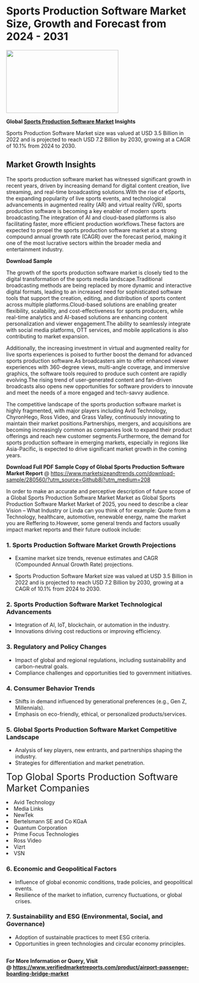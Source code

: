 <H1>Sports Production Software Market Size, Growth and Forecast from 2024 - 2031</H1><img class="aligncenter size-medium wp-image-584254" src="https://thirdeyenews.in/wp-content/uploads/2024/09/Global-Market-Research-300x168.jpeg" alt="" width="300" height="168" /><p><strong>Global&nbsp;<a href="https://www.marketsizeandtrends.com/download-sample/280560/?utm_source=Github8j?utm_medium=208">Sports Production Software Market</a> Insights</strong></p><p>Sports Production Software Market size was valued at USD 3.5 Billion in 2022 and is projected to reach USD 7.2 Billion by 2030, growing at a CAGR of 10.1% from 2024 to 2030.</p><p><h2>Market Growth Insights</h2> <p>The sports production software market has witnessed significant growth in recent years, driven by increasing demand for digital content creation, live streaming, and real-time broadcasting solutions.With the rise of eSports, the expanding popularity of live sports events, and technological advancements in augmented reality (AR) and virtual reality (VR), sports production software is becoming a key enabler of modern sports broadcasting.The integration of AI and cloud-based platforms is also facilitating faster, more efficient production workflows.These factors are expected to propel the sports production software market at a strong compound annual growth rate (CAGR) over the forecast period, making it one of the most lucrative sectors within the broader media and entertainment industry.</p> <p><strong>Download Sample</strong></p> <p>The growth of the sports production software market is closely tied to the digital transformation of the sports media landscape.Traditional broadcasting methods are being replaced by more dynamic and interactive digital formats, leading to an increased need for sophisticated software tools that support the creation, editing, and distribution of sports content across multiple platforms.Cloud-based solutions are enabling greater flexibility, scalability, and cost-effectiveness for sports producers, while real-time analytics and AI-based solutions are enhancing content personalization and viewer engagement.The ability to seamlessly integrate with social media platforms, OTT services, and mobile applications is also contributing to market expansion.</p> <p>Additionally, the increasing investment in virtual and augmented reality for live sports experiences is poised to further boost the demand for advanced sports production software.As broadcasters aim to offer enhanced viewer experiences with 360-degree views, multi-angle coverage, and immersive graphics, the software tools required to produce such content are rapidly evolving.The rising trend of user-generated content and fan-driven broadcasts also opens new opportunities for software providers to innovate and meet the needs of a more engaged and tech-savvy audience.</p> <p>The competitive landscape of the sports production software market is highly fragmented, with major players including Avid Technology, ChyronHego, Ross Video, and Grass Valley, continuously innovating to maintain their market positions.Partnerships, mergers, and acquisitions are becoming increasingly common as companies look to expand their product offerings and reach new customer segments.Furthermore, the demand for sports production software in emerging markets, especially in regions like Asia-Pacific, is expected to drive significant market growth in the coming years.</p> <p><span class=""><strong>Download Full PDF Sample Copy of Global Sports Production Software Market Report</strong> @ <a href="https://www.marketsizeandtrends.com/download-sample/280560/?utm_source=Github8j?utm_medium=208" target="_blank">https://www.marketsizeandtrends.com/download-sample/280560/?utm_source=Github8j?utm_medium=208</a></span></p><p>In order to make an accurate and perceptive description of future scope of a Global&nbsp;Sports Production Software Market Market as Global&nbsp;Sports Production Software Market Market of 2025, you need to describe a clear Vision &ndash; What Industry or Linda can you think of for example: Quote from a Technology, healthcare, automotive, renewable energy, name the market you are Reffering to.However, some general trends and factors usually impact market reports and their future outlook include:</p><h3>1.&nbsp;<strong>Sports Production Software Market Growth Projections</strong></h3><ul><li>Examine market size trends, revenue estimates and CAGR (Compounded Annual Growth Rate) projections.</li><li><p>Sports Production Software Market size was valued at USD 3.5 Billion in 2022 and is projected to reach USD 7.2 Billion by 2030, growing at a CAGR of 10.1% from 2024 to 2030.</p></li></ul><h3>2.&nbsp;<strong>Sports Production Software Market Technological Advancements</strong></h3><ul><li>Integration of AI, IoT, blockchain, or automation in the industry.</li><li>Innovations driving cost reductions or improving efficiency.</li></ul><h3>3.&nbsp;<strong>Regulatory and Policy Changes</strong></h3><ul><li>Impact of global and regional regulations, including sustainability and carbon-neutral goals.</li><li>Compliance challenges and opportunities tied to government initiatives.</li></ul><h3>4.&nbsp;<strong>Consumer Behavior Trends</strong></h3><ul><li>Shifts in demand influenced by generational preferences (e.g., Gen Z, Millennials).</li><li>Emphasis on eco-friendly, ethical, or personalized products/services.</li></ul><h3>5.&nbsp;<strong>Global Sports Production Software Market Competitive Landscape</strong></h3><ul><li>Analysis of key players, new entrants, and partnerships shaping the industry.</li><li>Strategies for differentiation and market penetration.</li></ul><p data-pm-slice="1 1 []"><span style="color: inherit; font-family: inherit; font-size: 25px;">Top Global Sports Production Software Market Companies</span></p><div class="" data-test-id=""><p><li>Avid Technology</li><li> Media Links</li><li> NewTek</li><li> Bertelsmann SE and Co KGaA</li><li> Quantum Corporation</li><li> Prime Focus Technologies</li><li> Ross Video</li><li> Vizrt</li><li> VSN</li></p></div><h3>6.&nbsp;<strong>Economic and Geopolitical Factors</strong></h3><ul><li>Influence of global economic conditions, trade policies, and geopolitical events.</li><li>Resilience of the market to inflation, currency fluctuations, or global crises.</li></ul><h3>7.&nbsp;<strong>Sustainability and ESG (Environmental, Social, and Governance)</strong></h3><ul><li>Adoption of sustainable practices to meet ESG criteria.</li><li>Opportunities in green technologies and circular economy principles.</li></ul><h2><strong style="font-size: 14px;">For More Information or Query, Visit @&nbsp;</strong><a style="background-color: #ffffff; font-size: 14px;" href="https://www.marketsizeandtrends.com/report/sports-production-software-market/" target="_blank">https://www.verifiedmarketreports.com/product/airport-passenger-boarding-bridge-market</a></h2>